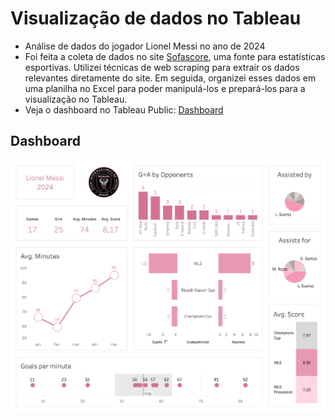 # Visualização de dados no Tableau

- Análise de dados do jogador Lionel Messi no ano de 2024
- Foi feita a coleta de dados no site [Sofascore](https://www.sofascore.com/pt/), uma fonte para estatísticas esportivas. Utilizei técnicas de web scraping para extrair os dados relevantes diretamente do site. Em seguida, organizei esses dados em uma planilha no Excel para poder manipulá-los e prepará-los para a visualização no Tableau.
- Veja o dashboard no Tableau Public: [Dashboard](https://public.tableau.com/views/LionelMessi-2024/Painel1?:language=pt-BR&publish=yes&:sid=&:display_count=n&:origin=viz_share_link)

## Dashboard 

![Dashboard](/images/dashboard.png) 



